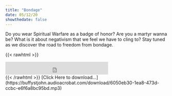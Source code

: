 ```yaml
---
title: "Bondage"
date: 05/12/20
showthedate: false
---
```


Do you wear Spiritual Warfare as a badge of honor? Are you a martyr wanna be? What is it about negativism that we feel we have to cling to? Stay tuned as we discover the road to freedom from bondage.
<!--more-->
{{< rawhtml >}}
<iframe width='320px' height='40px' src='http://www.audioacrobat.com/tplay/B3c76be3a584f85dbb82218db92977ad9Nh0vFTYGJjkqCxxeRWpcZlBUVVVJSBYEPUgSeDZ+UFA' frameBorder='0'></iframe><br>
{{< /rawhtml >}}
[Click Here to download&hellip;](https://buffystjohn.audioacrobat.com/download/6050eb30-1ea8-473d-ccbc-e6f6a8bc95bd.mp3)